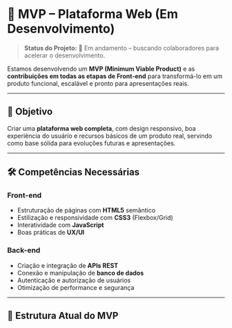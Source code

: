 # 🚀 MVP – Plataforma Web (Em Desenvolvimento)

> **Status do Projeto:** 🚧 Em andamento – buscando colaboradores para acelerar o desenvolvimento.

Estamos desenvolvendo um **MVP (Minimum Viable Product)** e as  **contribuições em todas as etapas de Front-end** para transformá-lo em um produto funcional, escalável e pronto para apresentações reais.

---

## 🎯 Objetivo

Criar uma **plataforma web completa**, com design responsivo, boa experiência do usuário e recursos básicos de um produto real, servindo como base sólida para evoluções futuras e apresentações.

---

## 🛠️ Competências Necessárias

### **Front-end**
- Estruturação de páginas com **HTML5** semântico
- Estilização e responsividade com **CSS3** (Flexbox/Grid)
- Interatividade com **JavaScript**
- Boas práticas de **UX/UI**

### **Back-end**
- Criação e integração de **APIs REST**
- Conexão e manipulação de **banco de dados**
- Autenticação e autorização de usuários
- Otimização de performance e segurança

---

## 📂 Estrutura Atual do MVP
